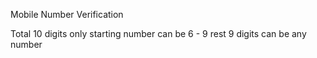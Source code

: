 Mobile Number Verification

Total 10 digits only
starting number can be 6 - 9
rest 9 digits can be any number
